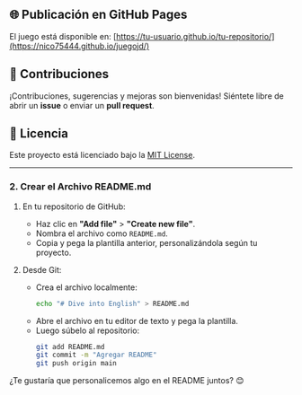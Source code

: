 
## 🌐 Publicación en GitHub Pages
El juego está disponible en: [https://tu-usuario.github.io/tu-repositorio/](https://nico75444.github.io/juegojd/)

## 🤝 Contribuciones
¡Contribuciones, sugerencias y mejoras son bienvenidas! Siéntete libre de abrir un **issue** o enviar un **pull request**.

## 📜 Licencia
Este proyecto está licenciado bajo la [MIT License](https://opensource.org/licenses/MIT).

---

### **2. Crear el Archivo README.md**
1. En tu repositorio de GitHub:
   - Haz clic en **"Add file"** > **"Create new file"**.
   - Nombra el archivo como `README.md`.
   - Copia y pega la plantilla anterior, personalizándola según tu proyecto.

2. Desde Git:
   - Crea el archivo localmente:
     ```bash
     echo "# Dive into English" > README.md
     ```
   - Abre el archivo en tu editor de texto y pega la plantilla.
   - Luego súbelo al repositorio:
     ```bash
     git add README.md
     git commit -m "Agregar README"
     git push origin main
     ```

¿Te gustaría que personalicemos algo en el README juntos? 😊
